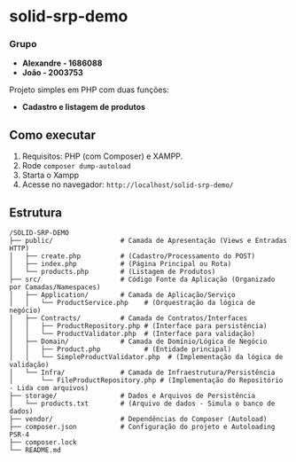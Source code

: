 
# solid-srp-demo

### Grupo
- **Alexandre - 1686088**
- **João - 2003753**

Projeto simples em PHP com duas funções:
- **Cadastro e listagem de produtos**

## Como executar
1. Requisitos: PHP (com Composer) e XAMPP.
2. Rode `composer dump-autoload`
3. Starta o Xampp
4. Acesse no navegador: `http://localhost/solid-srp-demo/`

## Estrutura
```
/SOLID-SRP-DEMO
├── public/                 # Camada de Apresentação (Views e Entradas HTTP)
│   ├── create.php          # (Cadastro/Processamento do POST)
│   ├── index.php           # (Página Principal ou Rota)
│   └── products.php        # (Listagem de Produtos)
├── src/                    # Código Fonte da Aplicação (Organizado por Camadas/Namespaces)
│   ├── Application/        # Camada de Aplicação/Serviço
│   │   └── ProductService.php    # (Orquestração da lógica de negócio)
│   ├── Contracts/          # Camada de Contratos/Interfaces
│   │   ├── ProductRepository.php # (Interface para persistência)
│   │   └── ProductValidator.php  # (Interface para validação)
│   ├── Domain/             # Camada de Domínio/Lógica de Negócio
│   │   ├── Product.php           # (Entidade principal)
│   │   └── SimpleProductValidator.php  # (Implementação da lógica de validação)
│   └── Infra/              # Camada de Infraestrutura/Persistência
│       └── FileProductRepository.php # (Implementação do Repositório - Lida com arquivos)
├── storage/                # Dados e Arquivos de Persistência
│   └── products.txt        # (Arquivo de dados - Simula o banco de dados)
├── vendor/                 # Dependências do Composer (Autoload)
├── composer.json           # Configuração do projeto e Autoloading PSR-4
├── composer.lock
└── README.md
```

